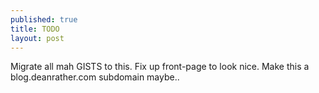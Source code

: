 ```yaml
---
published: true
title: TODO
layout: post
---
```

Migrate all mah GISTS to this.
Fix up front-page to look nice.
Make this a blog.deanrather.com subdomain maybe..